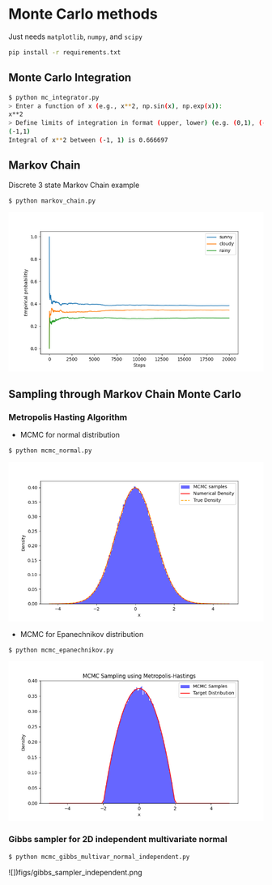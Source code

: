 # Monte Carlo methods

Just needs `matplotlib`, `numpy`, and `scipy`

```bash
pip install -r requirements.txt
```

## Monte Carlo Integration

```bash
$ python mc_integrator.py 
> Enter a function of x (e.g., x**2, np.sin(x), np.exp(x)): 
x**2
> Define limits of integration in format (upper, lower) (e.g. (0,1), (-1,1)):
(-1,1)
Integral of x**2 between (-1, 1) is 0.666697
```

## Markov Chain

Discrete 3 state Markov Chain example

```bash
$ python markov_chain.py
```

![](figs/markov_chain.png)

## Sampling through Markov Chain Monte Carlo
### Metropolis Hasting Algorithm

- MCMC for normal distribution

```bash
$ python mcmc_normal.py
```

![](figs/normal.png)

- MCMC for Epanechnikov distribution

```bash
$ python mcmc_epanechnikov.py
```

![](figs/epanechnikov.png)

### Gibbs sampler for 2D independent multivariate normal

```bash
$ python mcmc_gibbs_multivar_normal_independent.py
```

![])figs/gibbs_sampler_independent.png
